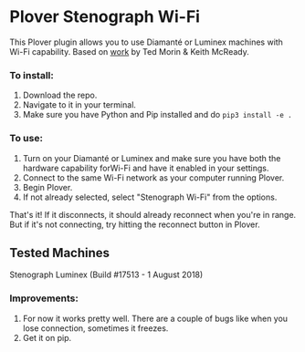 # Plover Stenograph Wi-Fi

This Plover plugin allows you to use Diamanté or Luminex machines with Wi-Fi capability.
Based on [work](https://github.com/morinted/plover_stenograph_usb) by Ted Morin & Keith McReady.

### To install:

1. Download the repo.
2. Navigate to it in your terminal.
3. Make sure you have Python and Pip installed and do `pip3 install -e .`

### To use:

1. Turn on your Diamanté or Luminex and make sure you have both the hardware capability forWi-Fi and have it enabled in your settings.
2. Connect to the same Wi-Fi network as your computer running Plover.
3. Begin Plover.
4. If not already selected, select "Stenograph Wi-Fi" from the options.

That's it! If it disconnects, it should already reconnect when you're in range.
But if it's not connecting, try hitting the reconnect button in Plover.

## Tested Machines
Stenograph Luminex (Build #17513 - 1 August 2018)

### Improvements:

1. For now it works pretty well. There are a couple of bugs like when you lose connection, sometimes it freezes.
2. Get it on pip.